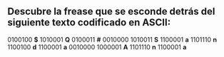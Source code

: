 ## Descubre la frease que se esconde detrás del siguiente texto codificado en ASCII:


0100100 __$__
1010001 __Q__
0100011 __#__
0010000
1010011 __S__
1100001 __a__
1101110 __n__
1100100 __d__
1100001 __a__
0010000
1000001 __A__
1101110 __n__
1100001 __a__